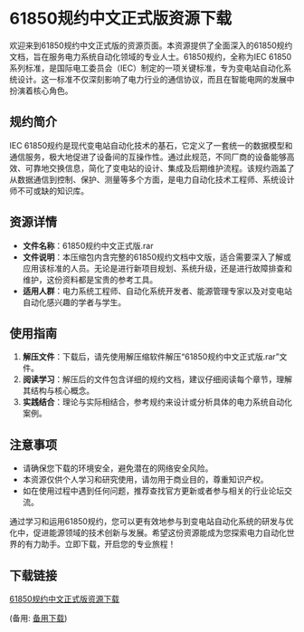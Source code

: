 # 61850规约中文正式版资源下载

欢迎来到61850规约中文正式版的资源页面。本资源提供了全面深入的61850规约文档，旨在服务电力系统自动化领域的专业人士。61850规约，全称为IEC 61850系列标准，是国际电工委员会（IEC）制定的一项关键标准，专为变电站自动化系统设计。这一标准不仅深刻影响了电力行业的通信协议，而且在智能电网的发展中扮演着核心角色。

## 规约简介

IEC 61850规约是现代变电站自动化技术的基石，它定义了一套统一的数据模型和通信服务，极大地促进了设备间的互操作性。通过此规范，不同厂商的设备能够高效、可靠地交换信息，简化了变电站的设计、集成及后期维护流程。该规约涵盖了从数据通信到控制、保护、测量等多个方面，是电力自动化技术工程师、系统设计师不可或缺的知识库。

## 资源详情

- **文件名称**：61850规约中文正式版.rar
- **文件说明**：本压缩包内含完整的61850规约文档中文版，适合需要深入了解或应用该标准的人员。无论是进行新项目规划、系统升级，还是进行故障排查和维护，这份资料都是宝贵的参考工具。
- **适用人群**：电力系统工程师、自动化系统开发者、能源管理专家以及对变电站自动化感兴趣的学者与学生。

## 使用指南

1. **解压文件**：下载后，请先使用解压缩软件解压“61850规约中文正式版.rar”文件。
2. **阅读学习**：解压后的文件包含详细的规约文档，建议仔细阅读每个章节，理解其结构与核心概念。
3. **实践结合**：理论与实际相结合，参考规约来设计或分析具体的电力系统自动化案例。

## 注意事项

- 请确保您下载的环境安全，避免潜在的网络安全风险。
- 本资源仅供个人学习和研究使用，请勿用于商业目的，尊重知识产权。
- 如在使用过程中遇到任何问题，推荐查找官方更新或者参与相关的行业论坛交流。

通过学习和运用61850规约，您可以更有效地参与到变电站自动化系统的研发与优化中，促进能源领域的技术创新与发展。希望这份资源能成为您探索电力自动化世界的有力助手。立即下载，开启您的专业旅程！

## 下载链接
[61850规约中文正式版资源下载](https://pan.quark.cn/s/2b14fbc8f02f) 

(备用: [备用下载](https://pan.baidu.com/s/1FhpFOzu2QVNZnpCmjALn3g?pwd=1234))
